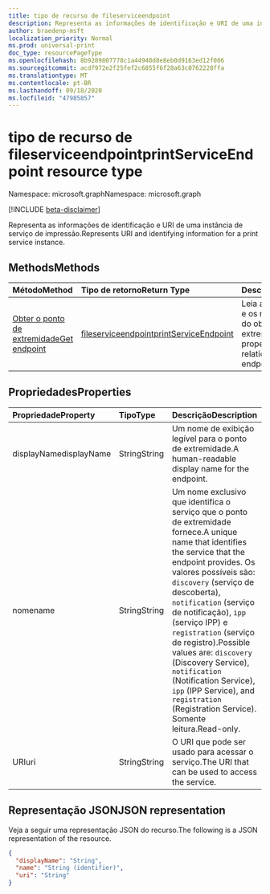 ```yaml
---
title: tipo de recurso de fileserviceendpoint
description: Representa as informações de identificação e URI de uma instância de serviço de impressão.
author: braedenp-msft
localization_priority: Normal
ms.prod: universal-print
doc_type: resourcePageType
ms.openlocfilehash: 8b9289807778c1a44940d8e8eb0d9163ed12f006
ms.sourcegitcommit: acdf972e2f25fef2c6855f6f28a63c0762228ffa
ms.translationtype: MT
ms.contentlocale: pt-BR
ms.lasthandoff: 09/18/2020
ms.locfileid: "47985857"
---
```

# <a name="printserviceendpoint-resource-type"></a><span data-ttu-id="10d24-103">tipo de recurso de fileserviceendpoint</span><span class="sxs-lookup"><span data-stu-id="10d24-103">printServiceEndpoint resource type</span></span>

<span data-ttu-id="10d24-104">Namespace: microsoft.graph</span><span class="sxs-lookup"><span data-stu-id="10d24-104">Namespace: microsoft.graph</span></span>

[!INCLUDE [beta-disclaimer](../../includes/beta-disclaimer.md)]

<span data-ttu-id="10d24-105">Representa as informações de identificação e URI de uma instância de serviço de impressão.</span><span class="sxs-lookup"><span data-stu-id="10d24-105">Represents URI and identifying information for a print service instance.</span></span>

## <a name="methods"></a><span data-ttu-id="10d24-106">Methods</span><span class="sxs-lookup"><span data-stu-id="10d24-106">Methods</span></span>

| <span data-ttu-id="10d24-107">Método</span><span class="sxs-lookup"><span data-stu-id="10d24-107">Method</span></span>       | <span data-ttu-id="10d24-108">Tipo de retorno</span><span class="sxs-lookup"><span data-stu-id="10d24-108">Return Type</span></span> | <span data-ttu-id="10d24-109">Descrição</span><span class="sxs-lookup"><span data-stu-id="10d24-109">Description</span></span> |
|:-------------|:------------|:------------|
| [<span data-ttu-id="10d24-110">Obter o ponto de extremidade</span><span class="sxs-lookup"><span data-stu-id="10d24-110">Get endpoint</span></span>](../api/printserviceendpoint-get.md) | [<span data-ttu-id="10d24-111">fileserviceendpoint</span><span class="sxs-lookup"><span data-stu-id="10d24-111">printServiceEndpoint</span></span>](printserviceendpoint.md) | <span data-ttu-id="10d24-112">Leia as propriedades e os relacionamentos do objeto de ponto de extremidade.</span><span class="sxs-lookup"><span data-stu-id="10d24-112">Read the properties and relationships of endpoint object.</span></span> |

## <a name="properties"></a><span data-ttu-id="10d24-113">Propriedades</span><span class="sxs-lookup"><span data-stu-id="10d24-113">Properties</span></span>
| <span data-ttu-id="10d24-114">Propriedade</span><span class="sxs-lookup"><span data-stu-id="10d24-114">Property</span></span>     | <span data-ttu-id="10d24-115">Tipo</span><span class="sxs-lookup"><span data-stu-id="10d24-115">Type</span></span>        | <span data-ttu-id="10d24-116">Descrição</span><span class="sxs-lookup"><span data-stu-id="10d24-116">Description</span></span> |
|:-------------|:------------|:------------|
|<span data-ttu-id="10d24-117">displayName</span><span class="sxs-lookup"><span data-stu-id="10d24-117">displayName</span></span>|<span data-ttu-id="10d24-118">String</span><span class="sxs-lookup"><span data-stu-id="10d24-118">String</span></span>|<span data-ttu-id="10d24-119">Um nome de exibição legível para o ponto de extremidade.</span><span class="sxs-lookup"><span data-stu-id="10d24-119">A human-readable display name for the endpoint.</span></span>|
|<span data-ttu-id="10d24-120">nome</span><span class="sxs-lookup"><span data-stu-id="10d24-120">name</span></span>|<span data-ttu-id="10d24-121">String</span><span class="sxs-lookup"><span data-stu-id="10d24-121">String</span></span>|<span data-ttu-id="10d24-122">Um nome exclusivo que identifica o serviço que o ponto de extremidade fornece.</span><span class="sxs-lookup"><span data-stu-id="10d24-122">A unique name that identifies the service that the endpoint provides.</span></span> <span data-ttu-id="10d24-123">Os valores possíveis são: `discovery` (serviço de descoberta), `notification` (serviço de notificação), `ipp` (serviço IPP) e `registration` (serviço de registro).</span><span class="sxs-lookup"><span data-stu-id="10d24-123">Possible values are: `discovery` (Discovery Service), `notification` (Notification Service), `ipp` (IPP Service), and `registration` (Registration Service).</span></span> <span data-ttu-id="10d24-124">Somente leitura.</span><span class="sxs-lookup"><span data-stu-id="10d24-124">Read-only.</span></span>|
|<span data-ttu-id="10d24-125">URI</span><span class="sxs-lookup"><span data-stu-id="10d24-125">uri</span></span>|<span data-ttu-id="10d24-126">String</span><span class="sxs-lookup"><span data-stu-id="10d24-126">String</span></span>|<span data-ttu-id="10d24-127">O URI que pode ser usado para acessar o serviço.</span><span class="sxs-lookup"><span data-stu-id="10d24-127">The URI that can be used to access the service.</span></span>|

## <a name="json-representation"></a><span data-ttu-id="10d24-128">Representação JSON</span><span class="sxs-lookup"><span data-stu-id="10d24-128">JSON representation</span></span>

<span data-ttu-id="10d24-129">Veja a seguir uma representação JSON do recurso.</span><span class="sxs-lookup"><span data-stu-id="10d24-129">The following is a JSON representation of the resource.</span></span>

<!-- {
  "blockType": "resource",
  "optionalProperties": [

  ],
  "@odata.type": "microsoft.graph.printServiceEndpoint"
}-->

```json
{
  "displayName": "String",
  "name": "String (identifier)",
  "uri": "String"
}
```

<!-- uuid: 8fcb5dbc-d5aa-4681-8e31-b001d5168d79
2015-10-25 14:57:30 UTC -->
<!-- {
  "type": "#page.annotation",
  "description": "printServiceEndpoint resource",
  "keywords": "",
  "section": "documentation",
  "tocPath": ""
}-->

